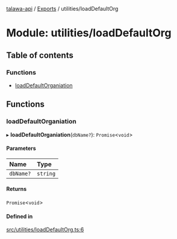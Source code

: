 [talawa-api](../README.md) / [Exports](../modules.md) / utilities/loadDefaultOrg

# Module: utilities/loadDefaultOrg

## Table of contents

### Functions

- [loadDefaultOrganiation](utilities_loadDefaultOrg.md#loaddefaultorganiation)

## Functions

### loadDefaultOrganiation

▸ **loadDefaultOrganiation**(`dbName?`): `Promise`\<`void`\>

#### Parameters

| Name | Type |
| :------ | :------ |
| `dbName?` | `string` |

#### Returns

`Promise`\<`void`\>

#### Defined in

[src/utilities/loadDefaultOrg.ts:6](https://github.com/PalisadoesFoundation/talawa-api/blob/65069df/src/utilities/loadDefaultOrg.ts#L6)
